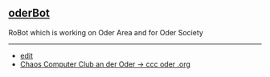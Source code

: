 ## [oderBot](http://www.oderbot.com/)
RoBot which is working on Oder Area and for Oder Society


---
+ [edit](https://github.com/ccc-oder/oderbot/edit/main/README.md)
+ [Chaos Computer Club an der Oder -> ccc oder .org](https://www.cccoder.org/)
